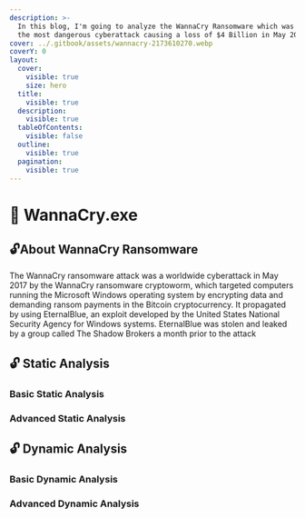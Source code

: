 ```yaml
---
description: >-
  In this blog, I'm going to analyze the WannaCry Ransomware which was one of 
  the most dangerous cyberattack causing a loss of $4 Billion in May 2017.
cover: ../.gitbook/assets/wannacry-2173610270.webp
coverY: 0
layout:
  cover:
    visible: true
    size: hero
  title:
    visible: true
  description:
    visible: true
  tableOfContents:
    visible: false
  outline:
    visible: true
  pagination:
    visible: true
---
```


# 🔐 WannaCry.exe

## :unlock:About WannaCry Ransomware

The WannaCry ransomware attack was a worldwide cyberattack in May 2017 by the WannaCry ransomware cryptoworm, which targeted computers running the Microsoft Windows operating system by encrypting data and demanding ransom payments in the Bitcoin cryptocurrency. It propagated by using EternalBlue, an exploit developed by the United States National Security Agency for Windows systems. EternalBlue was stolen and leaked by a group called The Shadow Brokers a month prior to the attack



## :unlock: Static Analysis

### Basic Static Analysis

### Advanced Static Analysis



## :unlock: Dynamic Analysis

### Basic Dynamic Analysis

### Advanced Dynamic Analysis
